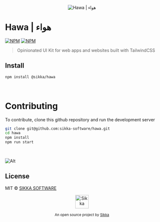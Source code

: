 <p align="center">
  <img src="https://xakher-images.s3.ap-southeast-1.amazonaws.com/hawa-logo.png" alt="Hawa | هواء" />
</p>

# Hawa | هواء

[![NPM](https://img.shields.io/npm/v/@sikka/hawa.svg?style=flat&colorA=000000&colorB=000000)](https://www.npmjs.com/package/@sikka/hawa)
[![NPM](https://img.shields.io/npm/dt/@sikka/hawa.svg?style=flat&colorA=000000&colorB=000000)](https://www.npmjs.com/package/@sikka/hawa)

> Opinionated UI Kit for web apps and websites built with TailwindCSS

## Install

```bash
npm install @sikka/hawa
```

</br>

# Contributing

To contribute, clone this github repository and run the development server

```bash
git clone git@github.com:sikka-software/hawa.git
cd hawa
npm install
npm run start
```

</br>

![Alt](https://repobeats.axiom.co/api/embed/0aa365b7bd1591de135582699d523de7b262eecb.svg "Repobeats analytics image")

## License

MIT © [SIKKA SOFTWARE](https://sikka.sa)

<!--start: logo-->
<p align="center">
  <a href="https://sikka.io">
    <img width="44" alt="Sikka" src="https://i.postimg.cc/8cK4tnKQ/sikka-symbol-black.png">
  </a>
</p>
<p align="center">
  <sub>An open source project by <a href="https://sikka.io">Sikka</a></sub>
</p>
<!--end: logo-->
